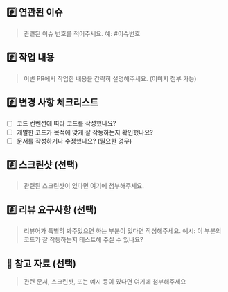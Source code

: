 ## #️⃣ 연관된 이슈

> 관련된 이슈 번호를 적어주세요. 예: #이슈번호

## #️⃣ 작업 내용

> 이번 PR에서 작업한 내용을 간략히 설명해주세요. (이미지 첨부 가능)

## #️⃣ 변경 사항 체크리스트

- [ ] 코드 컨벤션에 따라 코드를 작성했나요?
- [ ] 개발한 코드가 목적에 맞게 잘 작동하는지 확인했나요?
- [ ] 문서를 작성하거나 수정했나요? (필요한 경우)

## #️⃣ 스크린샷 (선택)

> 관련된 스크린샷이 있다면 여기에 첨부해주세요.

## #️⃣ 리뷰 요구사항 (선택)

> 리뷰어가 특별히 봐주었으면 하는 부분이 있다면 작성해주세요. 
> 예시: 이 부분의 코드가 잘 작동하는지 테스트해 주실 수 있나요?

## 📎 참고 자료 (선택)

> 관련 문서, 스크린샷, 또는 예시 등이 있다면 여기에 첨부해주세요